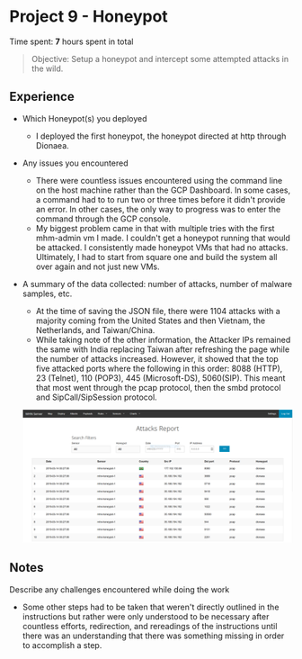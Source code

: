 # Project 9 - Honeypot

Time spent: **7** hours spent in total

> Objective: Setup a honeypot and intercept some attempted attacks in the wild.

## Experience

* Which Honeypot(s) you deployed
  - I deployed the first honeypot, the honeypot directed at http through Dionaea.
* Any issues you encountered
  - There were countless issues encountered using the command line on the host machine rather than the GCP Dashboard. In some cases, a command had to to run two or three times before it didn't provide an error. In other cases, the only way to progress was to enter the command through the GCP console.
  - My biggest problem came in that with multiple tries with the first mhm-admin vm I made. I couldn't get a honeypot running that would be attacked. I consistently made honeypot VMs that had no attacks. Ultimately, I had to start from square one and build the system all over again and not just new VMs.
* A summary of the data collected: number of attacks, number of malware samples, etc.
  - At the time of saving the JSON file, there were 1104 attacks with a majority coming from the United States and then Vietnam, the Netherlands, and Taiwan/China.
  - While taking note of the other information, the Attacker IPs remained the same with India replacing Taiwan after refreshing the page while the number of attacks increased. However, it showed that the top five attacked ports where the following in this order: 8088 (HTTP), 23 (Telnet), 110 (POP3), 445 (Microsoft-DS), 5060(SIP). This meant that most went through the pcap protocol, then the smbd protocol and SipCall/SipSession protocol.
  
  ![Attacks](https://github.com/HaTeMaiL/CodePath_Authentic8/blob/master/Honeypot/mhm-honeypot-1_attacks.PNG)

## Notes

Describe any challenges encountered while doing the work
* Some other steps had to be taken that weren't directly outlined in the instructions but rather were only understood to be necessary after countless efforts, redirection, and rereadings of the instructions until there was an understanding that there was something missing in order to accomplish a step.

